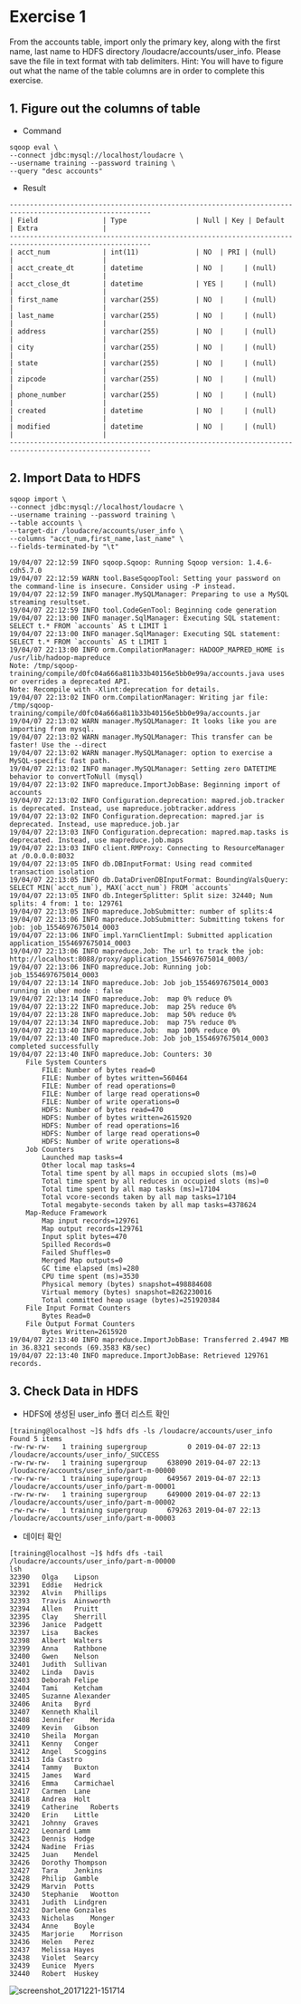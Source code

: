 # Exercise 1
From the accounts table, import only the primary key, along with the first name, last name to HDFS directory /loudacre/accounts/user_info. Please save the file in text format with tab delimiters.
Hint: You will have to figure out what the name of the table columns are in order to complete this exercise.

## 1. Figure out the columns of table
- Command
<pre><code>sqoop eval \
--connect jdbc:mysql://localhost/loudacre \
--username training --password training \
--query "desc accounts"</code></pre>

- Result
<pre><code>---------------------------------------------------------------------------------------------------------
| Field                | Type                 | Null | Key | Default              | Extra                |
---------------------------------------------------------------------------------------------------------
| acct_num             | int(11)              | NO  | PRI | (null)               |                      |
| acct_create_dt       | datetime             | NO  |     | (null)               |                      |
| acct_close_dt        | datetime             | YES |     | (null)               |                      |
| first_name           | varchar(255)         | NO  |     | (null)               |                      |
| last_name            | varchar(255)         | NO  |     | (null)               |                      |
| address              | varchar(255)         | NO  |     | (null)               |                      |
| city                 | varchar(255)         | NO  |     | (null)               |                      |
| state                | varchar(255)         | NO  |     | (null)               |                      |
| zipcode              | varchar(255)         | NO  |     | (null)               |                      |
| phone_number         | varchar(255)         | NO  |     | (null)               |                      |
| created              | datetime             | NO  |     | (null)               |                      |
| modified             | datetime             | NO  |     | (null)               |                      |
---------------------------------------------------------------------------------------------------------</code></pre>

## 2. Import Data to HDFS
<pre><code>sqoop import \
--connect jdbc:mysql://localhost/loudacre \
--username training --password training \
--table accounts \
--target-dir /loudacre/accounts/user_info \
--columns "acct_num,first_name,last_name" \
--fields-terminated-by "\t"</pre></code>

<pre><code>19/04/07 22:12:59 INFO sqoop.Sqoop: Running Sqoop version: 1.4.6-cdh5.7.0
19/04/07 22:12:59 WARN tool.BaseSqoopTool: Setting your password on the command-line is insecure. Consider using -P instead.
19/04/07 22:12:59 INFO manager.MySQLManager: Preparing to use a MySQL streaming resultset.
19/04/07 22:12:59 INFO tool.CodeGenTool: Beginning code generation
19/04/07 22:13:00 INFO manager.SqlManager: Executing SQL statement: SELECT t.* FROM `accounts` AS t LIMIT 1
19/04/07 22:13:00 INFO manager.SqlManager: Executing SQL statement: SELECT t.* FROM `accounts` AS t LIMIT 1
19/04/07 22:13:00 INFO orm.CompilationManager: HADOOP_MAPRED_HOME is /usr/lib/hadoop-mapreduce
Note: /tmp/sqoop-training/compile/d0fc04a666a811b33b40156e5bb0e99a/accounts.java uses or overrides a deprecated API.
Note: Recompile with -Xlint:deprecation for details.
19/04/07 22:13:02 INFO orm.CompilationManager: Writing jar file: /tmp/sqoop-training/compile/d0fc04a666a811b33b40156e5bb0e99a/accounts.jar
19/04/07 22:13:02 WARN manager.MySQLManager: It looks like you are importing from mysql.
19/04/07 22:13:02 WARN manager.MySQLManager: This transfer can be faster! Use the --direct
19/04/07 22:13:02 WARN manager.MySQLManager: option to exercise a MySQL-specific fast path.
19/04/07 22:13:02 INFO manager.MySQLManager: Setting zero DATETIME behavior to convertToNull (mysql)
19/04/07 22:13:02 INFO mapreduce.ImportJobBase: Beginning import of accounts
19/04/07 22:13:02 INFO Configuration.deprecation: mapred.job.tracker is deprecated. Instead, use mapreduce.jobtracker.address
19/04/07 22:13:02 INFO Configuration.deprecation: mapred.jar is deprecated. Instead, use mapreduce.job.jar
19/04/07 22:13:03 INFO Configuration.deprecation: mapred.map.tasks is deprecated. Instead, use mapreduce.job.maps
19/04/07 22:13:03 INFO client.RMProxy: Connecting to ResourceManager at /0.0.0.0:8032
19/04/07 22:13:05 INFO db.DBInputFormat: Using read commited transaction isolation
19/04/07 22:13:05 INFO db.DataDrivenDBInputFormat: BoundingValsQuery: SELECT MIN(`acct_num`), MAX(`acct_num`) FROM `accounts`
19/04/07 22:13:05 INFO db.IntegerSplitter: Split size: 32440; Num splits: 4 from: 1 to: 129761
19/04/07 22:13:05 INFO mapreduce.JobSubmitter: number of splits:4
19/04/07 22:13:06 INFO mapreduce.JobSubmitter: Submitting tokens for job: job_1554697675014_0003
19/04/07 22:13:06 INFO impl.YarnClientImpl: Submitted application application_1554697675014_0003
19/04/07 22:13:06 INFO mapreduce.Job: The url to track the job: http://localhost:8088/proxy/application_1554697675014_0003/
19/04/07 22:13:06 INFO mapreduce.Job: Running job: job_1554697675014_0003
19/04/07 22:13:14 INFO mapreduce.Job: Job job_1554697675014_0003 running in uber mode : false
19/04/07 22:13:14 INFO mapreduce.Job:  map 0% reduce 0%
19/04/07 22:13:22 INFO mapreduce.Job:  map 25% reduce 0%
19/04/07 22:13:28 INFO mapreduce.Job:  map 50% reduce 0%
19/04/07 22:13:34 INFO mapreduce.Job:  map 75% reduce 0%
19/04/07 22:13:40 INFO mapreduce.Job:  map 100% reduce 0%
19/04/07 22:13:40 INFO mapreduce.Job: Job job_1554697675014_0003 completed successfully
19/04/07 22:13:40 INFO mapreduce.Job: Counters: 30
	File System Counters
		FILE: Number of bytes read=0
		FILE: Number of bytes written=560464
		FILE: Number of read operations=0
		FILE: Number of large read operations=0
		FILE: Number of write operations=0
		HDFS: Number of bytes read=470
		HDFS: Number of bytes written=2615920
		HDFS: Number of read operations=16
		HDFS: Number of large read operations=0
		HDFS: Number of write operations=8
	Job Counters
		Launched map tasks=4
		Other local map tasks=4
		Total time spent by all maps in occupied slots (ms)=0
		Total time spent by all reduces in occupied slots (ms)=0
		Total time spent by all map tasks (ms)=17104
		Total vcore-seconds taken by all map tasks=17104
		Total megabyte-seconds taken by all map tasks=4378624
	Map-Reduce Framework
		Map input records=129761
		Map output records=129761
		Input split bytes=470
		Spilled Records=0
		Failed Shuffles=0
		Merged Map outputs=0
		GC time elapsed (ms)=280
		CPU time spent (ms)=3530
		Physical memory (bytes) snapshot=498884608
		Virtual memory (bytes) snapshot=8262230016
		Total committed heap usage (bytes)=251920384
	File Input Format Counters
		Bytes Read=0
	File Output Format Counters
		Bytes Written=2615920
19/04/07 22:13:40 INFO mapreduce.ImportJobBase: Transferred 2.4947 MB in 36.8321 seconds (69.3583 KB/sec)
19/04/07 22:13:40 INFO mapreduce.ImportJobBase: Retrieved 129761 records.</pre></code>

## 3. Check Data in HDFS
- HDFS에 생성된 user_info 폴더 리스트 확인
<pre><code>[training@localhost ~]$ hdfs dfs -ls /loudacre/accounts/user_info
Found 5 items
-rw-rw-rw-   1 training supergroup          0 2019-04-07 22:13 /loudacre/accounts/user_info/_SUCCESS
-rw-rw-rw-   1 training supergroup     638090 2019-04-07 22:13 /loudacre/accounts/user_info/part-m-00000
-rw-rw-rw-   1 training supergroup     649567 2019-04-07 22:13 /loudacre/accounts/user_info/part-m-00001
-rw-rw-rw-   1 training supergroup     649000 2019-04-07 22:13 /loudacre/accounts/user_info/part-m-00002
-rw-rw-rw-   1 training supergroup     679263 2019-04-07 22:13 /loudacre/accounts/user_info/part-m-00003</pre></code>

- 데이터 확인
<pre><code>[training@localhost ~]$ hdfs dfs -tail /loudacre/accounts/user_info/part-m-00000
lsh
32390	Olga	Lipson
32391	Eddie	Hedrick
32392	Alvin	Phillips
32393	Travis	Ainsworth
32394	Allen	Pruitt
32395	Clay	Sherrill
32396	Janice	Padgett
32397	Lisa	Backes
32398	Albert	Walters
32399	Anna	Rathbone
32400	Gwen	Nelson
32401	Judith	Sullivan
32402	Linda	Davis
32403	Deborah	Felipe
32404	Tami	Ketcham
32405	Suzanne	Alexander
32406	Anita	Byrd
32407	Kenneth	Khalil
32408	Jennifer	Merida
32409	Kevin	Gibson
32410	Sheila	Morgan
32411	Kenny	Conger
32412	Angel	Scoggins
32413	Ida	Castro
32414	Tammy	Buxton
32415	James	Ward
32416	Emma	Carmichael
32417	Carmen	Lane
32418	Andrea	Holt
32419	Catherine	Roberts
32420	Erin	Little
32421	Johnny	Graves
32422	Leonard	Lamm
32423	Dennis	Hodge
32424	Nadine	Frias
32425	Juan	Mendel
32426	Dorothy	Thompson
32427	Tara	Jenkins
32428	Philip	Gamble
32429	Marvin	Potts
32430	Stephanie	Wootton
32431	Judith	Lindgren
32432	Darlene	Gonzales
32433	Nicholas	Monger
32434	Anne	Boyle
32435	Marjorie	Morrison
32436	Helen	Perez
32437	Melissa	Hayes
32438	Violet	Searcy
32439	Eunice	Myers
32440	Robert	Huskey</pre></code>

![screenshot_20171221-151714](https://github.com/ssu993/data_ingest_sue/blob/master/Sqooq/Exercise1.PNG?raw=true)
